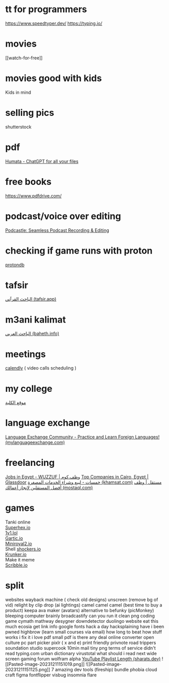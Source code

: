 # tt for programmers
https://www.speedtyper.dev/
https://typing.io/
# movies
[[watch-for-free]]
# movies good with kids
Kids in mind
# selling pics
shutterstock
# pdf
[Humata - ChatGPT for all your files](https://www.humata.ai/)
# free books
https://www.pdfdrive.com/
# podcast/voice over editing
[Podcastle: Seamless Podcast Recording & Editing](https://podcastle.ai/)
# checking if game runs with proton
[protondb](https://www.protondb.com/)
# tafsir
[الباحث القرآني (tafsir.app)](https://tafsir.app/)
# m3ani kalimat
[الباحث العربي (baheth.info)](https://www.baheth.info/)
# meetings
[calendly](https://calendly.com/) ( video calls scheduling )
# my college
[موقع الكلية](http://www.studentactivities.zu.edu.eg/students/Registration/ED/DET_ACAD_SHEET_AR.aspx)
# language exchange
[Language Exchange Community - Practice and Learn Foreign Languages! (mylanguageexchange.com)](https://www.mylanguageexchange.com/)
# freelancing
[Jobs in Egypt - WUZZUF | وظف.كوم](https://wuzzuf.net/jobs/egypt)
[Top Companies in Cairo, Egypt | Glassdoor](https://www.glassdoor.com/Explore/top-companies-cairo_IL.14,19_IM1175.htm)
[خمسات - لبيع وشراء الخدمات المصغرة (khamsat.com)](https://khamsat.com/#)
[مستقل | وظف أفضل المستقلين لإنجاز أعمالك (mostaql.com)](https://mostaql.com/)
# games
Tanki online  
[Superhex.io](http://superhex.io/)  
[1v1.lol](http://1v1.lol/)  
[Gartic.io](http://gartic.io/)  
[Miniroyal2.io](http://miniroyal2.io/)  
Shell [shockers.io](http://shockers.io/)  
[Krunker.io](http://krunker.io/)  
Make it meme  
[Scribble.io](http://scribble.io/)
# split
websites
	wayback machine ( check old designs)
	unscreen (remove bg of vid)
	relight by clip drop (ai lightings)
	camel camel camel (best time to buy a product)
	keepa
	ava maker (avatars)
	alternative to
	befunky (picMonkey)
	bleeping computer
	brainly
	broadcastify
	can you run it
	clean png
	coding game
	cymath
	mathway
	desygner
	downdetector
	duolingo website
	eat this much
	ecosia
	get link info
	google fonts
	hack a day
	hacksplaining
	have i been pwned
	highbrow (learn small courses via email)
	how long to beat
	how stuff works
	i fix it
	i love pdf
	small pdf
	is there any deal
	online converter
	open culture
	pc part picker
	pixlr ( x and e)
	print friendly
	privnote
	road trippers
	soundation studio
	supercook
	10min mail
	tiny png
	terms of service didn't read
	typing.com
	urban dictionary
	virustotal
	what should i read next
	wide screen gaming forum
	wolfram alpha
	[YouTube Playlist Length (sharats.dev)](https://ytplaylist-len.sharats.dev/)
![[Pasted-image-20231211151019.png]]
![[Pasted-image-20231211151125.png]]
7 amazing dev tools (fireship)
	bundle phobia
	cloud craft
	figma
	fontflipper
	visbug
	insomnia
	flare
